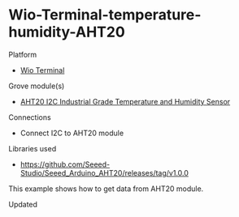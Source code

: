# Wio-Terminal-temperature-humidity-AHT20

Platform
- [Wio Terminal](https://www.seeedstudio.com/Wio-Terminal-p-4509.html)

Grove module(s)
- [AHT20 I2C Industrial Grade Temperature and Humidity Sensor](https://www.seeedstudio.com/Grove-AHT20-I2C-Industrial-grade-temperature-and-humidity-sensor-p-4497.html)

Connections
- Connect I2C to AHT20 module

Libraries used
- https://github.com/Seeed-Studio/Seeed_Arduino_AHT20/releases/tag/v1.0.0

This example shows how to get data from AHT20 module.

Updated 